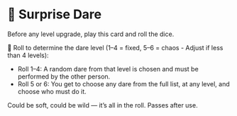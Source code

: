 # 📜 Surprise Dare

Before any level upgrade, play this card and roll the dice.

🎲 Roll to determine the dare level (1–4 = fixed, 5–6 = chaos - Adjust if less than 4 levels):

- Roll 1–4: A random dare from that level is chosen and must be performed by the other person.
- Roll 5 or 6: You get to choose any dare from the full list, at any level, and choose who must do it.

Could be soft, could be wild — it’s all in the roll. Passes after use.
